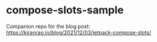 # compose-slots-sample
Companion repo for the blog post: https://kiranrao.in/blog/2021/12/03/jetpack-compose-slots/

